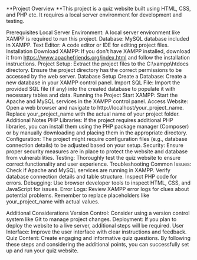 **Project Overview
**This project is a quiz website built using HTML, CSS, and PHP etc. It requires a local server environment for development and testing.

Prerequisites
Local Server Environment: A local server environment like XAMPP is required to run this project.
Database: MySQL database included in XAMPP.
Text Editor: A code editor or IDE for editing project files.
Installation
Download XAMPP: If you don't have XAMPP installed, download it from https://www.apachefriends.org/index.html and follow the installation instructions.
Project Setup:
Extract the project files to the C:\xampp\htdocs directory.
Ensure the project directory has the correct permissions to be accessed by the web server.
Database Setup
Create a Database: Create a new database in your XAMPP control panel.
Import SQL File: Import the provided SQL file (if any) into the created database to populate it with necessary tables and data.
Running the Project
Start XAMPP: Start the Apache and MySQL services in the XAMPP control panel.
Access Website: Open a web browser and navigate to http://localhost/your_project_name. Replace your_project_name with the actual name of your project folder.
Additional Notes
PHP Libraries: If the project requires additional PHP libraries, you can install them using the PHP package manager (Composer) or by manually downloading and placing them in the appropriate directory.
Configuration: The project might require configuration files (e.g., database connection details) to be adjusted based on your setup.
Security: Ensure proper security measures are in place to protect the website and database from vulnerabilities.
Testing: Thoroughly test the quiz website to ensure correct functionality and user experience.
Troubleshooting
Common Issues:
Check if Apache and MySQL services are running in XAMPP.
Verify database connection details and table structure.
Inspect PHP code for errors.
Debugging: Use browser developer tools to inspect HTML, CSS, and JavaScript for issues.
Error Logs: Review XAMPP error logs for clues about potential problems.
Remember to replace placeholders like your_project_name with actual values.

Additional Considerations
Version Control: Consider using a version control system like Git to manage project changes.
Deployment: If you plan to deploy the website to a live server, additional steps will be required.
User Interface: Improve the user interface with clear instructions and feedback.
Quiz Content: Create engaging and informative quiz questions.
By following these steps and considering the additional points, you can successfully set up and run your quiz website.
